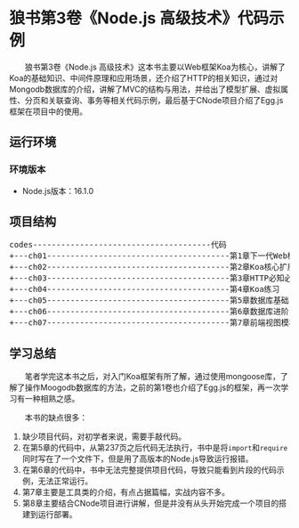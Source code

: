 # 狼书第3卷《Node.js 高级技术》代码示例

&emsp;&emsp;狼书第3卷《Node.js 高级技术》这本书主要以Web框架Koa为核心，讲解了Koa的基础知识、中间件原理和应用场景，还介绍了HTTP的相关知识，通过对Mongodb数据库的介绍，讲解了MVC的结构与用法，并给出了模型扩展、虚拟属性、分页和关联查询、事务等相关代码示例，最后基于CNode项目介绍了Egg.js框架在项目中的使用。

## 运行环境

### 环境版本

- Node.js版本：16.1.0

## 项目结构
<pre>
codes--------------------------------------代码
+---ch01---------------------------------------第1章下一代Web框架Koa
+---ch02---------------------------------------第2章Koa核心扩展机制：中间件
+---ch03---------------------------------------第3章HTTP必知必会
+---ch04---------------------------------------第4章Koa练习
+---ch05---------------------------------------第5章数据库基础
+---ch06---------------------------------------第6章数据库进阶
+---ch07---------------------------------------第7章前端视图模板
</pre>

## 学习总结

&emsp;&emsp;笔者学完这本书之后，对入门Koa框架有所了解，通过使用mongoose库，了解了操作Moogodb数据库的方法，之前的第1卷也介绍了Egg.js的框架，再一次学习有一种相熟之感。

&emsp;&emsp;本书的缺点很多：
1. 缺少项目代码，对初学者来说，需要手敲代码。
2. 在第5章的代码中，从第237页之后代码无法执行，书中是将`import`和`require`同时写在了一个文件下，但是用了高版本的Node.js导致运行报错。
3. 在第6章的代码中，书中无法完整提供项目代码，导致只能看到片段的代码示例，无法正常运行。
4. 第7章主要是工具类的介绍，有点占据篇幅，实战内容不多。
5. 第8章主要结合CNode项目进行讲解，但是并没有从头开始完成一个项目的搭建到运行部署。
